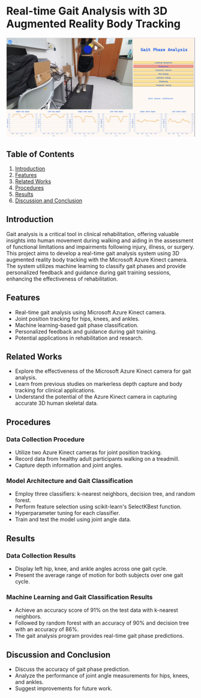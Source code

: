 # Real-time Gait Analysis with 3D Augmented Reality Body Tracking

![Gait Analysis UI](GaitAnalysisUI.png)

## Table of Contents

1. [Introduction](#introduction)
2. [Features](#features)
3. [Related Works](#related-works)
4. [Procedures](#procedures)
5. [Results](#results)
6. [Discussion and Conclusion](#discussion-and-conclusion)


## Introduction

Gait analysis is a critical tool in clinical rehabilitation, offering valuable insights into human movement during walking and aiding in the assessment of functional limitations and impairments following injury, illness, or surgery. This project aims to develop a real-time gait analysis system using 3D augmented reality body tracking with the Microsoft Azure Kinect camera. The system utilizes machine learning to classify gait phases and provide personalized feedback and guidance during gait training sessions, enhancing the effectiveness of rehabilitation.


## Features

- Real-time gait analysis using Microsoft Azure Kinect camera.
- Joint position tracking for hips, knees, and ankles.
- Machine learning-based gait phase classification.
- Personalized feedback and guidance during gait training.
- Potential applications in rehabilitation and research.

## Related Works

- Explore the effectiveness of the Microsoft Azure Kinect camera for gait analysis.
- Learn from previous studies on markerless depth capture and body tracking for clinical applications.
- Understand the potential of the Azure Kinect camera in capturing accurate 3D human skeletal data.

## Procedures

### Data Collection Procedure

- Utilize two Azure Kinect cameras for joint position tracking.
- Record data from healthy adult participants walking on a treadmill.
- Capture depth information and joint angles.

### Model Architecture and Gait Classification

- Employ three classifiers: k-nearest neighbors, decision tree, and random forest.
- Perform feature selection using scikit-learn's SelectKBest function.
- Hyperparameter tuning for each classifier.
- Train and test the model using joint angle data.

## Results

### Data Collection Results

- Display left hip, knee, and ankle angles across one gait cycle.
- Present the average range of motion for both subjects over one gait cycle.

### Machine Learning and Gait Classification Results

- Achieve an accuracy score of 91% on the test data with k-nearest neighbors.
- Followed by random forest with an accuracy of 90% and decision tree with an accuracy of 86%.
- The gait analysis program provides real-time gait phase predictions.

## Discussion and Conclusion

- Discuss the accuracy of gait phase prediction.
- Analyze the performance of joint angle measurements for hips, knees, and ankles.
- Suggest improvements for future work.


